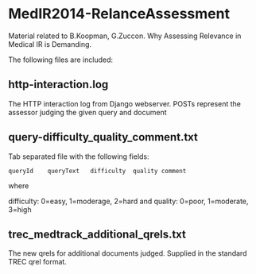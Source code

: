 MedIR2014-RelanceAssessment
===========================

Material related to B.Koopman, G.Zuccon. Why Assessing Relevance in Medical IR is Demanding. 

The following files are included:

## http-interaction.log

The HTTP interaction log from Django webserver. POSTs represent the assessor judging the given query and document

## query-difficulty_quality_comment.txt

Tab separated file with the following fields:

`queryId	queryText	difficulty	quality	comment`

where

difficulty: 0=easy, 1=moderage, 2=hard and quality: 0=poor, 1=moderate, 3=high

## trec_medtrack_additional_qrels.txt

The new qrels for additional documents judged. Supplied in the standard TREC qrel format.